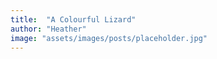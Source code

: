 ```yaml
---
title:  "A Colourful Lizard"
author: "Heather"
image: "assets/images/posts/placeholder.jpg"
---
```

